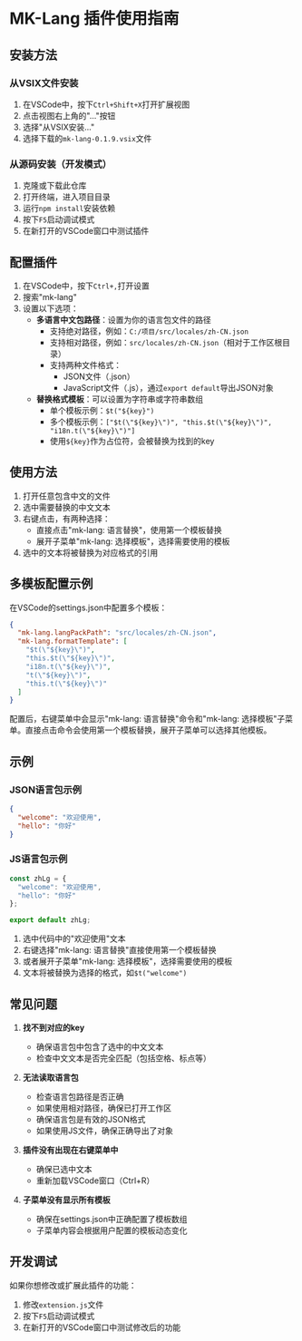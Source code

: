 # MK-Lang 插件使用指南

## 安装方法

### 从VSIX文件安装
1. 在VSCode中，按下`Ctrl+Shift+X`打开扩展视图
2. 点击视图右上角的"..."按钮
3. 选择"从VSIX安装..."
4. 选择下载的`mk-lang-0.1.9.vsix`文件

### 从源码安装（开发模式）
1. 克隆或下载此仓库
2. 打开终端，进入项目目录
3. 运行`npm install`安装依赖
4. 按下`F5`启动调试模式
5. 在新打开的VSCode窗口中测试插件

## 配置插件

1. 在VSCode中，按下`Ctrl+,`打开设置
2. 搜索"mk-lang"
3. 设置以下选项：
   - **多语言中文包路径**：设置为你的语言包文件的路径
     - 支持绝对路径，例如：`C:/项目/src/locales/zh-CN.json`
     - 支持相对路径，例如：`src/locales/zh-CN.json`（相对于工作区根目录）
     - 支持两种文件格式：
       - JSON文件（.json）
       - JavaScript文件（.js），通过`export default`导出JSON对象
   - **替换格式模板**：可以设置为字符串或字符串数组
     - 单个模板示例：`$t("${key}")`
     - 多个模板示例：`["$t(\"${key}\")", "this.$t(\"${key}\")", "i18n.t(\"${key}\")"]`
     - 使用`${key}`作为占位符，会被替换为找到的key

## 使用方法

1. 打开任意包含中文的文件
2. 选中需要替换的中文文本
3. 右键点击，有两种选择：
   - 直接点击"mk-lang: 语言替换"，使用第一个模板替换
   - 展开子菜单"mk-lang: 选择模板"，选择需要使用的模板
4. 选中的文本将被替换为对应格式的引用

## 多模板配置示例

在VSCode的settings.json中配置多个模板：

```json
{
  "mk-lang.langPackPath": "src/locales/zh-CN.json",
  "mk-lang.formatTemplate": [
    "$t(\"${key}\")",
    "this.$t(\"${key}\")",
    "i18n.t(\"${key}\")",
    "t(\"${key}\")",
    "this.t(\"${key}\")"
  ]
}
```

配置后，右键菜单中会显示"mk-lang: 语言替换"命令和"mk-lang: 选择模板"子菜单。直接点击命令会使用第一个模板替换，展开子菜单可以选择其他模板。

## 示例

### JSON语言包示例
```json
{
  "welcome": "欢迎使用",
  "hello": "你好"
}
```

### JS语言包示例
```javascript
const zhLg = {
  "welcome": "欢迎使用",
  "hello": "你好"
};

export default zhLg;
```

1. 选中代码中的"欢迎使用"文本
2. 右键选择"mk-lang: 语言替换"直接使用第一个模板替换
3. 或者展开子菜单"mk-lang: 选择模板"，选择需要使用的模板
4. 文本将被替换为选择的格式，如`$t("welcome")`

## 常见问题

1. **找不到对应的key**
   - 确保语言包中包含了选中的中文文本
   - 检查中文文本是否完全匹配（包括空格、标点等）

2. **无法读取语言包**
   - 检查语言包路径是否正确
   - 如果使用相对路径，确保已打开工作区
   - 确保语言包是有效的JSON格式
   - 如果使用JS文件，确保正确导出了对象

3. **插件没有出现在右键菜单中**
   - 确保已选中文本
   - 重新加载VSCode窗口（Ctrl+R）

4. **子菜单没有显示所有模板**
   - 确保在settings.json中正确配置了模板数组
   - 子菜单内容会根据用户配置的模板动态变化

## 开发调试

如果你想修改或扩展此插件的功能：

1. 修改`extension.js`文件
2. 按下`F5`启动调试模式
3. 在新打开的VSCode窗口中测试修改后的功能
